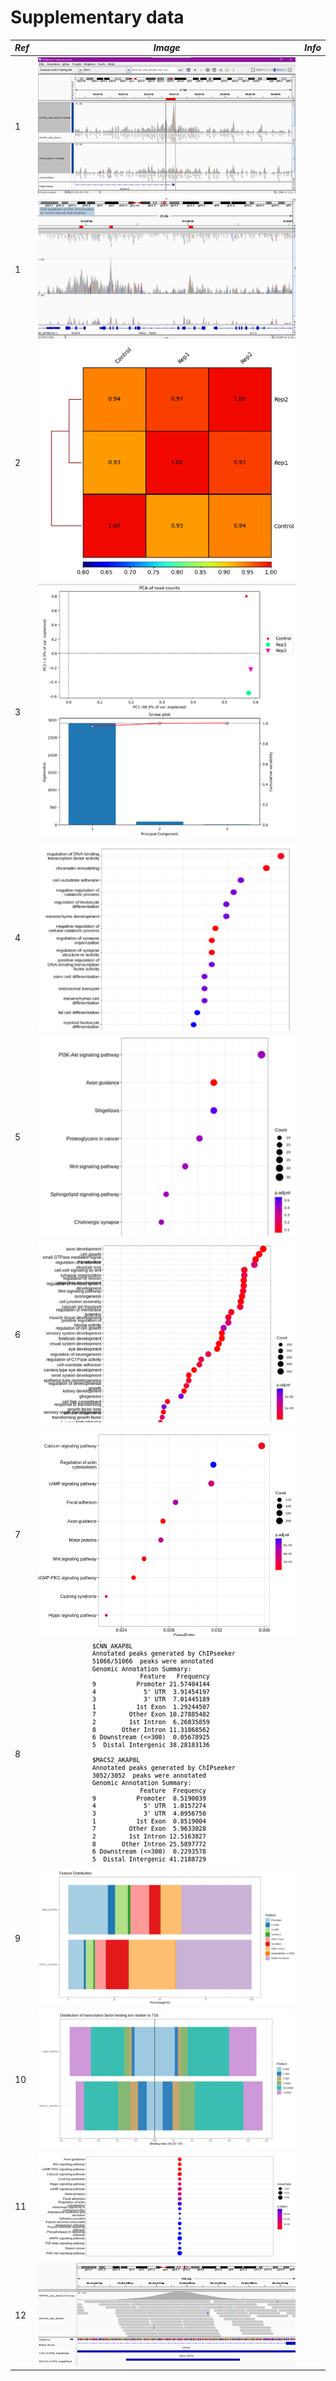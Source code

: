 # Supplementary data

*Ref* | *Image* | *Info* |
|:--|:--:|:--|
1 |<img src="pics/1.png">| 
1 |<img src="pics/2.png">|
2 |<img src="pics/3.png">|
3 |<img src="pics/4.png">|
4 |<img src="pics/5.png">|
5 |<img src="pics/6.png">|
6 |<img src="pics/7.png">|
7 |<img src="pics/8.png">|
8 |<img src="pics/9.png">|
9 |<img src="pics/10.png">|
10 |<img src="pics/11.png">|
11 |<img src="pics/12.png">|
12 |<img src="pics/13.png">|
